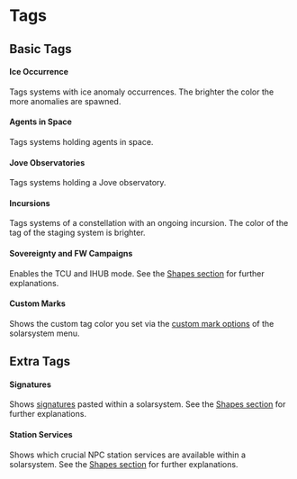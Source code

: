 # Tags

## Basic Tags
#### Ice Occurrence
Tags systems with ice anomaly occurrences. The brighter the color the more anomalies are spawned.
#### Agents in Space
Tags systems holding agents in space.
#### Jove Observatories
Tags systems holding a Jove observatory.
#### Incursions
Tags systems of a constellation with an ongoing incursion. The color of the tag of the staging system is brighter.
#### Sovereignty and FW Campaigns
Enables the TCU and IHUB mode. See the [Shapes section](https://eveeye.readthedocs.io/en/latest/map/shapes/#Sovereignty-Structures-and-Campaigns) for further explanations.
#### Custom Marks
Shows the custom tag color you set via the [custom mark options](https://eveeye.readthedocs.io/en/latest/sharing/custom-marks/) of the solarsystem menu.

## Extra Tags
#### Signatures
Shows [signatures](https://eveeye.readthedocs.io/en/latest/sharing/signatures/) pasted within a solarsystem. See the [Shapes section](https://eveeye.readthedocs.io/en/latest/map/shapes/#Station-Services-and-Signatures) for further explanations.
#### Station Services
Shows which crucial NPC station services are available within a solarsystem. See the [Shapes section](https://eveeye.readthedocs.io/en/latest/map/shapes/#Station-Services-and-Signatures) for further explanations.
<!--stackedit_data:
eyJoaXN0b3J5IjpbLTE2MzE3NzI1ODYsMTMwNTk0NDI3Niw1OD
EzMDEzNDgsNTE1MDA5ODddfQ==
-->